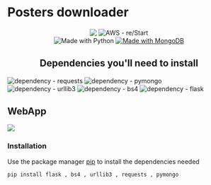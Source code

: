 # Posters downloader

<div align="center">
<img src="https://img.shields.io/badge/created--date-14th%20October-blue" align="center" />
<img src="https://img.shields.io/badge/AWS-re%2FStart-orange" alt="AWS - re/Start" align="center" />
</div>
<div align="center">
<img src="https://img.shields.io/badge/Python-%3E=3.6-blue?logo=python&logoColor=white" alt="Made with Python" align="center" ></a>
<a href="https://www.mongodb.com/" title="Go to MongoDB homepage"><img src="https://img.shields.io/badge/MongoDB-3-blue?logo=mongodb&logoColor=white" alt="Made with MongoDB" align="center" ></a>

## Dependencies you'll need to install
</div>
<div align="left">
<img src="https://img.shields.io/badge/dependency-requests-blue?logo=requests+&logoColor=white" alt="dependency - requests" align="center"></a>
<img src="https://img.shields.io/badge/dependency-pymongo-blue?logo=pymongo&logoColor=white" alt="dependency - pymongo" align="center"></a>
<img src="https://img.shields.io/badge/dependency-urllib3-blue?logo=urllib3&logoColor=white" alt="dependency - urllib3" align="center"></a>
<img src="https://img.shields.io/badge/dependency-bs4-blue?logo=bs4&logoColor=white" alt="dependency - bs4" align="center"></a> 
<img src="https://img.shields.io/badge/dependency-flask-blue" alt="dependency - flask" align="center"></a> 

## WebApp
<img src="webapp.png" align="center"></a>
### **Installation**

Use the package manager [pip](https://pip.pypa.io/en/stable/) to install the dependencies needed
```bash
pip install flask , bs4 , urllib3 , requests , pymongo
```
